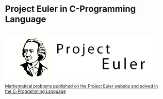 # Project Euler in C-Programming Language


<div style="display: inline_block"><br>
    <a href="https://projecteuler.net/" target="_blank"><img align="center" alt="Project_Euler" src="https://github.com/aggranadoss/project_euler/blob/main/image/project.png">
</div>

Mathematical problems published on the Project Euler website and solved in the C-Programming Language
